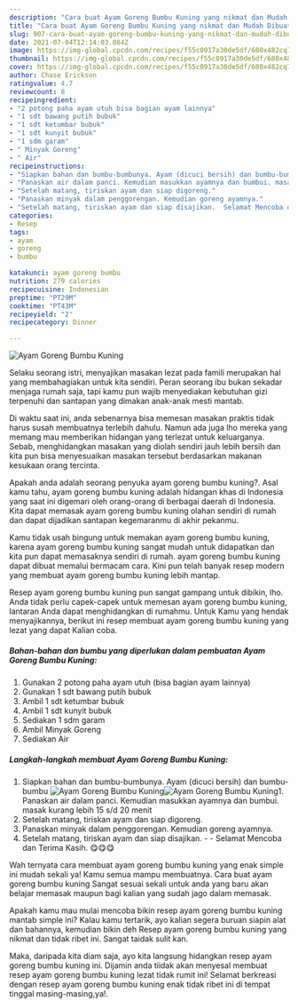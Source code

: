 ```yaml
---
description: "Cara buat Ayam Goreng Bumbu Kuning yang nikmat dan Mudah Dibuat"
title: "Cara buat Ayam Goreng Bumbu Kuning yang nikmat dan Mudah Dibuat"
slug: 907-cara-buat-ayam-goreng-bumbu-kuning-yang-nikmat-dan-mudah-dibuat
date: 2021-07-04T12:14:03.084Z
image: https://img-global.cpcdn.com/recipes/f55c0917a30de5df/680x482cq70/ayam-goreng-bumbu-kuning-foto-resep-utama.jpg
thumbnail: https://img-global.cpcdn.com/recipes/f55c0917a30de5df/680x482cq70/ayam-goreng-bumbu-kuning-foto-resep-utama.jpg
cover: https://img-global.cpcdn.com/recipes/f55c0917a30de5df/680x482cq70/ayam-goreng-bumbu-kuning-foto-resep-utama.jpg
author: Chase Erickson
ratingvalue: 4.7
reviewcount: 8
recipeingredient:
- "2 potong paha ayam utuh bisa bagian ayam lainnya"
- "1 sdt bawang putih bubuk"
- "1 sdt ketumbar bubuk"
- "1 sdt kunyit bubuk"
- "1 sdm garam"
- " Minyak Goreng"
- " Air"
recipeinstructions:
- "Siapkan bahan dan bumbu-bumbunya. Ayam (dicuci bersih) dan bumbu-bumbu"
- "Panaskan air dalam panci. Kemudian masukkan ayamnya dan bumbui. masak kurang lebih 15 s/d 20 menit"
- "Setelah matang, tiriskan ayam dan siap digoreng."
- "Panaskan minyak dalam penggorengan. Kemudian goreng ayamnya."
- "Setelah matang, tiriskan ayam dan siap disajikan.  Selamat Mencoba dan Terima Kasih. 😋😋😋"
categories:
- Resep
tags:
- ayam
- goreng
- bumbu

katakunci: ayam goreng bumbu 
nutrition: 279 calories
recipecuisine: Indonesian
preptime: "PT29M"
cooktime: "PT43M"
recipeyield: "2"
recipecategory: Dinner

---
```



![Ayam Goreng Bumbu Kuning](https://img-global.cpcdn.com/recipes/f55c0917a30de5df/680x482cq70/ayam-goreng-bumbu-kuning-foto-resep-utama.jpg)

Selaku seorang istri, menyajikan masakan lezat pada famili merupakan hal yang membahagiakan untuk kita sendiri. Peran seorang ibu bukan sekadar menjaga rumah saja, tapi kamu pun wajib menyediakan kebutuhan gizi terpenuhi dan santapan yang dimakan anak-anak mesti mantab.

Di waktu  saat ini, anda sebenarnya bisa memesan masakan praktis tidak harus susah membuatnya terlebih dahulu. Namun ada juga lho mereka yang memang mau memberikan hidangan yang terlezat untuk keluarganya. Sebab, menghidangkan masakan yang diolah sendiri jauh lebih bersih dan kita pun bisa menyesuaikan masakan tersebut berdasarkan makanan kesukaan orang tercinta. 



Apakah anda adalah seorang penyuka ayam goreng bumbu kuning?. Asal kamu tahu, ayam goreng bumbu kuning adalah hidangan khas di Indonesia yang saat ini digemari oleh orang-orang di berbagai daerah di Indonesia. Kita dapat memasak ayam goreng bumbu kuning olahan sendiri di rumah dan dapat dijadikan santapan kegemaranmu di akhir pekanmu.

Kamu tidak usah bingung untuk memakan ayam goreng bumbu kuning, karena ayam goreng bumbu kuning sangat mudah untuk didapatkan dan kita pun dapat memasaknya sendiri di rumah. ayam goreng bumbu kuning dapat dibuat memalui bermacam cara. Kini pun telah banyak resep modern yang membuat ayam goreng bumbu kuning lebih mantap.

Resep ayam goreng bumbu kuning pun sangat gampang untuk dibikin, lho. Anda tidak perlu capek-capek untuk memesan ayam goreng bumbu kuning, lantaran Anda dapat menghidangkan di rumahmu. Untuk Kamu yang hendak menyajikannya, berikut ini resep membuat ayam goreng bumbu kuning yang lezat yang dapat Kalian coba.

<!--inarticleads1-->

##### Bahan-bahan dan bumbu yang diperlukan dalam pembuatan Ayam Goreng Bumbu Kuning:

1. Gunakan 2 potong paha ayam utuh (bisa bagian ayam lainnya)
1. Gunakan 1 sdt bawang putih bubuk
1. Ambil 1 sdt ketumbar bubuk
1. Ambil 1 sdt kunyit bubuk
1. Sediakan 1 sdm garam
1. Ambil  Minyak Goreng
1. Sediakan  Air




<!--inarticleads2-->

##### Langkah-langkah membuat Ayam Goreng Bumbu Kuning:

1. Siapkan bahan dan bumbu-bumbunya. Ayam (dicuci bersih) dan bumbu-bumbu
<img src="https://img-global.cpcdn.com/steps/a8aa425263c2c157/160x128cq70/ayam-goreng-bumbu-kuning-langkah-memasak-1-foto.jpg" alt="Ayam Goreng Bumbu Kuning"><img src="https://img-global.cpcdn.com/steps/9b38707af1e7c434/160x128cq70/ayam-goreng-bumbu-kuning-langkah-memasak-1-foto.jpg" alt="Ayam Goreng Bumbu Kuning">1. Panaskan air dalam panci. Kemudian masukkan ayamnya dan bumbui. masak kurang lebih 15 s/d 20 menit
1. Setelah matang, tiriskan ayam dan siap digoreng.
1. Panaskan minyak dalam penggorengan. Kemudian goreng ayamnya.
1. Setelah matang, tiriskan ayam dan siap disajikan. -  - Selamat Mencoba dan Terima Kasih. 😋😋😋




Wah ternyata cara membuat ayam goreng bumbu kuning yang enak simple ini mudah sekali ya! Kamu semua mampu membuatnya. Cara buat ayam goreng bumbu kuning Sangat sesuai sekali untuk anda yang baru akan belajar memasak maupun bagi kalian yang sudah jago dalam memasak.

Apakah kamu mau mulai mencoba bikin resep ayam goreng bumbu kuning mantab simple ini? Kalau kamu tertarik, ayo kalian segera buruan siapin alat dan bahannya, kemudian bikin deh Resep ayam goreng bumbu kuning yang nikmat dan tidak ribet ini. Sangat taidak sulit kan. 

Maka, daripada kita diam saja, ayo kita langsung hidangkan resep ayam goreng bumbu kuning ini. Dijamin anda tiidak akan menyesal membuat resep ayam goreng bumbu kuning lezat tidak rumit ini! Selamat berkreasi dengan resep ayam goreng bumbu kuning enak tidak ribet ini di tempat tinggal masing-masing,ya!.

